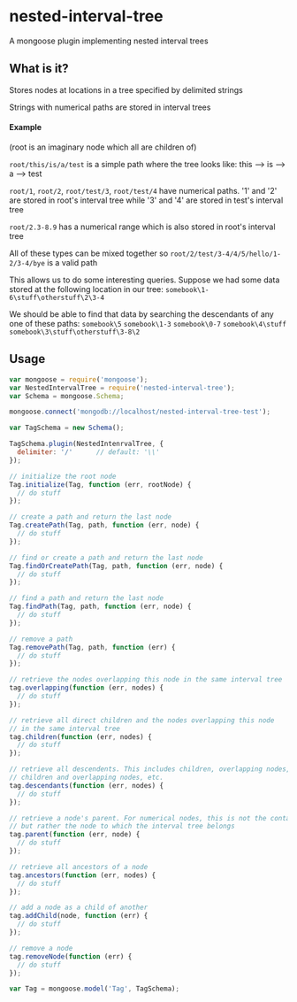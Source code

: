 # nested-interval-tree
A mongoose plugin implementing nested interval trees

## What is it?
Stores nodes at locations in a tree specified by delimited strings

Strings with numerical paths are stored in interval trees

#### Example
(root is an imaginary node which all are children of)

`root/this/is/a/test` is a simple path where the tree looks like: this --> is --> a --> test

`root/1`, `root/2`, `root/test/3`, `root/test/4` have numerical paths. '1' and '2' are stored in root's interval tree while '3' and '4' are stored in test's interval tree

`root/2.3-8.9` has a numerical range which is also stored in root's interval tree

All of these types can be mixed together so `root/2/test/3-4/4/5/hello/1-2/3-4/bye` is a valid path

This allows us to do some interesting queries. Suppose we had some data stored at the following location in our tree:
`somebook\1-6\stuff\otherstuff\2\3-4`

We should be able to find that data by searching the descendants of any one of these paths:
`somebook\5`
`somebook\1-3`
`somebook\0-7`
`somebook\4\stuff`
`somebook\3\stuff\otherstuff\3-8\2`

## Usage

```javascript
var mongoose = require('mongoose');
var NestedIntervalTree = require('nested-interval-tree');
var Schema = mongoose.Schema;

mongoose.connect('mongodb://localhost/nested-interval-tree-test');

var TagSchema = new Schema();

TagSchema.plugin(NestedIntenrvalTree, {
  delimiter: '/'      // default: '\\'
});

// initialize the root node
Tag.initialize(Tag, function (err, rootNode) {
  // do stuff
});

// create a path and return the last node
Tag.createPath(Tag, path, function (err, node) {
  // do stuff
});

// find or create a path and return the last node
Tag.findOrCreatePath(Tag, path, function (err, node) {
  // do stuff
});

// find a path and return the last node
Tag.findPath(Tag, path, function (err, node) {
  // do stuff
});

// remove a path
Tag.removePath(Tag, path, function (err) {
  // do stuff
});

// retrieve the nodes overlapping this node in the same interval tree
tag.overlapping(function (err, nodes) {
  // do stuff
});

// retrieve all direct children and the nodes overlapping this node
// in the same interval tree
tag.children(function (err, nodes) {
  // do stuff
});

// retrieve all descendents. This includes children, overlapping nodes, all their
// children and overlapping nodes, etc.
tag.descendants(function (err, nodes) {
  // do stuff
});

// retrieve a node's parent. For numerical nodes, this is not the containing interval
// but rather the node to which the interval tree belongs
tag.parent(function (err, node) {
  // do stuff
});

// retrieve all ancestors of a node
tag.ancestors(function (err, nodes) {
  // do stuff
});

// add a node as a child of another
tag.addChild(node, function (err) {
  // do stuff
});

// remove a node
tag.removeNode(function (err) {
  // do stuff
});

var Tag = mongoose.model('Tag', TagSchema);
```